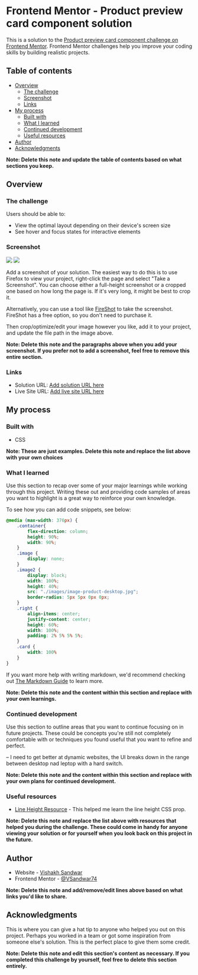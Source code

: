 # Frontend Mentor - Product preview card component solution

This is a solution to the [Product preview card component challenge on Frontend Mentor](https://www.frontendmentor.io/challenges/product-preview-card-component-GO7UmttRfa). Frontend Mentor challenges help you improve your coding skills by building realistic projects. 

## Table of contents

- [Overview](#overview)
  - [The challenge](#the-challenge)
  - [Screenshot](#screenshot)
  - [Links](#links)
- [My process](#my-process)
  - [Built with](#built-with)
  - [What I learned](#what-i-learned)
  - [Continued development](#continued-development)
  - [Useful resources](#useful-resources)
- [Author](#author)
- [Acknowledgments](#acknowledgments)

**Note: Delete this note and update the table of contents based on what sections you keep.**

## Overview

### The challenge

Users should be able to:

- View the optimal layout depending on their device's screen size
- See hover and focus states for interactive elements

### Screenshot

![](./design/Screenshot%202023-01-05%20at%203.44.43%20PM.png)
![](./design/Screenshot%202023-01-05%20at%203.46.31%20PM.png)

Add a screenshot of your solution. The easiest way to do this is to use Firefox to view your project, right-click the page and select "Take a Screenshot". You can choose either a full-height screenshot or a cropped one based on how long the page is. If it's very long, it might be best to crop it.

Alternatively, you can use a tool like [FireShot](https://getfireshot.com/) to take the screenshot. FireShot has a free option, so you don't need to purchase it. 

Then crop/optimize/edit your image however you like, add it to your project, and update the file path in the image above.

**Note: Delete this note and the paragraphs above when you add your screenshot. If you prefer not to add a screenshot, feel free to remove this entire section.**

### Links

- Solution URL: [Add solution URL here](https://github.com/VSandwar74/product-preview-card-component-main)
- Live Site URL: [Add live site URL here](https://brilliant-marzipan-7ac124.netlify.app/)

## My process

### Built with

- CSS

**Note: These are just examples. Delete this note and replace the list above with your own choices**

### What I learned

Use this section to recap over some of your major learnings while working through this project. Writing these out and providing code samples of areas you want to highlight is a great way to reinforce your own knowledge.

To see how you can add code snippets, see below:

```css
@media (max-width: 376px) {
    .container{
        flex-direction: column;
        height: 90%;
        width: 90%;
    }
    .image { 
        display: none;
    }
    .image2 {
        display: block;
        width: 100%;
        height: 40%;
        src: "./images/image-product-desktop.jpg";
        border-radius: 5px 5px 0px 0px;
    }
    .right {
        align-items: center;
        justify-content: center;
        height: 60%;
        width: 100%;
        padding: 2% 5% 5% 5%;
    }
    .card {
        width: 100%
    }
}
```

If you want more help with writing markdown, we'd recommend checking out [The Markdown Guide](https://www.markdownguide.org/) to learn more.

**Note: Delete this note and the content within this section and replace with your own learnings.**

### Continued development

Use this section to outline areas that you want to continue focusing on in future projects. These could be concepts you're still not completely comfortable with or techniques you found useful that you want to refine and perfect.

– I need to get better at dynamic websites, the UI breaks down in the range between desktop nad leptop with a hard switch.

**Note: Delete this note and the content within this section and replace with your own plans for continued development.**

### Useful resources

- [Line Height Resource](https://www.uvm.edu/~bnelson/computer/css/changethespacingbetweenlines.html#:~:text=Use%20the%20line%2Dheight%20property,of%20vertical%20space%20between%20lines.) - This helped me learn the line height CSS prop.

**Note: Delete this note and replace the list above with resources that helped you during the challenge. These could come in handy for anyone viewing your solution or for yourself when you look back on this project in the future.**

## Author

- Website - [Vishakh Sandwar](https://github.com/VSandwar74)
- Frontend Mentor - [@VSandwar74](https://www.frontendmentor.io/profile/VSandwar74)

**Note: Delete this note and add/remove/edit lines above based on what links you'd like to share.**

## Acknowledgments

This is where you can give a hat tip to anyone who helped you out on this project. Perhaps you worked in a team or got some inspiration from someone else's solution. This is the perfect place to give them some credit.

**Note: Delete this note and edit this section's content as necessary. If you completed this challenge by yourself, feel free to delete this section entirely.**
